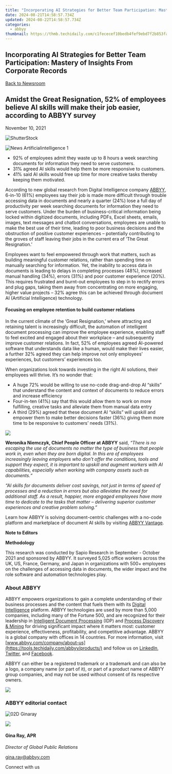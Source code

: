 ```yaml
---
title: "Incorporating AI Strategies for Better Team Participation: Mastery of Insights From Corporate Records"
date: 2024-08-21T14:58:57.734Z
updated: 2024-08-22T14:58:57.734Z
categories:
  - abbyy
thumbnail: https://thmb.techidaily.com/c1fececef10bedb4fef9ebd7f2b853faa68d2a84ac1f20b42c3b2db4cf801728.png
---
```


## Incorporating AI Strategies for Better Team Participation: Mastery of Insights From Corporate Records

[Back to Newsroom](https://tools.techidaily.com/abbyy/products/)

## Amidst the Great Resignation, 52% of employees believe AI skills will make their job easier, according to ABBYY survey

November 10, 2021

![ShutterStock](https://content.abbyy.com/-/media/project/abbyy/abbyy/branchtemplates/shutterstock_1272462163_1296-x-729.jpg?h=729&iar=0&w=1296)

![News Artificialintelligence 1](https://static5.abbyy.com/abbyycommedia/33482/news-artificialintelligence-1.jpg) 

* 92% of employees admit they waste up to 8 hours a week searching documents for information they need to serve customers.
* 31% agreed AI skills would help them be more responsive to customers.
* 41% said AI skills would free up time for more creative tasks thereby keeping them motivated.

According to new global research from Digital Intelligence company [ABBYY](https://tools.techidaily.com/abbyy/products/), 6-in-10 (61%) employees say their job is made more difficult through trouble accessing data in documents and nearly a quarter (24%) lose a full day of productivity per week searching documents for information they need to serve customers. Under the burden of business-critical information being locked within digitized documents, including PDFs, Excel sheets, emails, images, text messages and chatbot conversations, employees are unable to make the best use of their time, leading to poor business decisions and the obstruction of positive customer experiences – potentially contributing to the groves of staff leaving their jobs in the current era of ‘The Great Resignation.’

Employees want to feel empowered through work that matters, such as building meaningful customer relations, rather than spending time on manually searching for information. Yet, the inability to access data in documents is leading to delays in completing processes (48%), increased manual handling (34%), errors (31%) and poor customer experience (20%). This requires frustrated and burnt-out employees to step in to rectify errors and plug gaps, taking them away from concentrating on more engaging, higher value projects – 32% agree this can be achieved through document AI (Artificial Intelligence) technology.

#### Focusing on employee retention to build customer relations

In the current climate of the ‘Great Resignation,’ where attracting and retaining talent is increasingly difficult, the automation of intelligent document processing can improve the employee experience, enabling staff to feel excited and engaged about their workplace – and subsequently improve customer relations. In fact, 52% of employees agreed AI-powered software that understands data like a human, would make their lives easier, a further 32% agreed they can help improve not only employees’ experiences, but customers’ experiences too.

When organizations look towards investing in the right AI solutions, their employees will thrive. It’s no wonder that:

* A huge 72% would be willing to use no-code drag-and-drop AI “skills” that understand the content and context of documents to reduce errors and increase efficiency
* Four-in-ten (41%) say that this would allow them to work on more fulfilling, creative tasks and alleviate them from manual data entry
* A third (29%) agreed that these document AI “skills” will upskill and empower them to make better decisions faster (36%) giving them more time to be responsive to customers’ needs (31%).

![](https://static1.abbyy.com/abbyycommedia/34734/infographics-en.jpg?width=1174&height=616)

**Weronika Niemczyk, Chief People Officer at ABBYY** said, _“There is no escaping the use of documents no matter the type of business that people work in, even when they are born digital. In this era of employees increasingly leaving employers who don’t offer the conditions, tools and support they expect, it is important to upskill and augment workers with AI capabilities, especially when working with company assets such as documents.“_

_“AI skills for documents deliver cost savings, not just in terms of speed of processes and a reduction in errors but also alleviates the need for additional staff. As a result, happier, more engaged employees have more time to dedicate to the tasks that matter – delivering superior customer experiences and creative problem solving.”_

Learn how ABBYY is solving document-centric challenges with a no-code platform and marketplace of document AI skills by visiting [ABBYY Vantage](https://tools.techidaily.com/abbyy/products/).

**Note to Editors**

**Methodology**

This research was conducted by Sapio Research in September - October 2021 and sponsored by ABBYY. It surveyed 5,025 office workers across the UK, US, France, Germany, and Japan in organizations with 500+ employees on the challenges of accessing data in documents, the wider impact and the role software and automation technologies play.

### About ABBYY

ABBYY empowers organizations to gain a complete understanding of their business processes and the content that fuels them with its [Digital Intelligence](https://tools.techidaily.com/abbyy/products/) platform. ABBYY technologies are used by more than 5,000 companies, including many of the Fortune 500, and are recognized for their leadership in [Intelligent Document Processing](https://tools.techidaily.com/abbyy/products/) (IDP) and [Process Discovery & Mining](https://tools.techidaily.com/abbyy/products/) for driving significant impact where it matters most: customer experience, effectiveness, profitability, and competitive advantage. ABBYY is a global company with offices in 14 countries. For more information, visit [www.abbyy.com/company/about-us](https://tools.techidaily.com/abbyy/products/) and follow us on [LinkedIn](https://www.linkedin.com/company/abbyy/ "ABBYY - LinkedIn"), [Twitter](https://twitter.com/abbyy%5Fsoftware "ABBYY - Twitter"), and [Facebook](https://www.facebook.com/ABBYYsoft "ABBYY - Facebook").

ABBYY can either be a registered trademark or a trademark and can also be a logo, a company name (or part of it), or part of a product name of ABBYY group companies, and may not be used without consent of its respective owners.

<!-- affiliate ads begin -->
<a href="https://secure.2checkout.com/order/checkout.php?PRODS=4728277&QTY=1&AFFILIATE=108875&CART=1"><img src="https://secure.avangate.com/images/merchant/f7f07e7dab09533bc71247a5b29a7373/products/1_iDeviceMessageBox.png" border="0"></a>
<!-- affiliate ads end -->
### ABBYY editorial contact

![02D Ginaray](https://static2.abbyy.com/abbyycommedia/23662/02d-ginaray.png)

<!-- affiliate ads begin -->
<a href="https://shop.mondly.com/affiliate.php?ACCOUNT=ATISTUDI&AFFILIATE=108875&PATH=https%3A%2F%2Fwww.mondly.com%3FAFFILIATE%3D108875%26RESOURCE%3D%2BBusiness%2B970x90%2B"><img src="https://secure.avangate.com/images/merchant/69c418c33ec2e1a4267fa9bb77fa1428/business-970x90.gif" border="0"></a>
<!-- affiliate ads end -->
#### Gina Ray, APR

_Director of Global Public Relations_

[gina.ray@abbyy.com](https://tools.techidaily.com/abbyy/products/)

Connect with us

<ins class="adsbygoogle"
     style="display:block"
     data-ad-format="autorelaxed"
     data-ad-client="ca-pub-7571918770474297"
     data-ad-slot="1223367746"></ins>



<ins class="adsbygoogle"
     style="display:block"
     data-ad-client="ca-pub-7571918770474297"
     data-ad-slot="8358498916"
     data-ad-format="auto"
     data-full-width-responsive="true"></ins>
